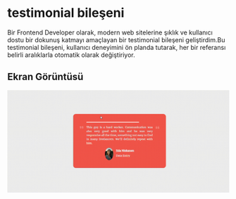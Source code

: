 <h1>testimonial bileşeni</h1>

Bir Frontend Developer olarak, modern web sitelerine şıklık ve kullanıcı dostu bir dokunuş katmayı amaçlayan bir testimonial bileşeni geliştirdim.Bu testimonial bileşeni, kullanıcı deneyimini ön planda tutarak, her bir referansı belirli aralıklarla otomatik olarak değiştiriyor. 

<h2>Ekran Görüntüsü</h2>

![](ekran.gif)

